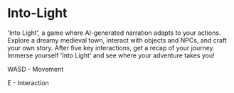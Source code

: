 # Into-Light
'Into Light', a game where AI-generated narration adapts to your actions. Explore a dreamy medieval town, interact with objects and NPCs, and craft your own story. After five key interactions, get a recap of your journey. Immerse yourself 'Into Light' and see where your adventure takes you!

WASD - Movement

E - Interaction
